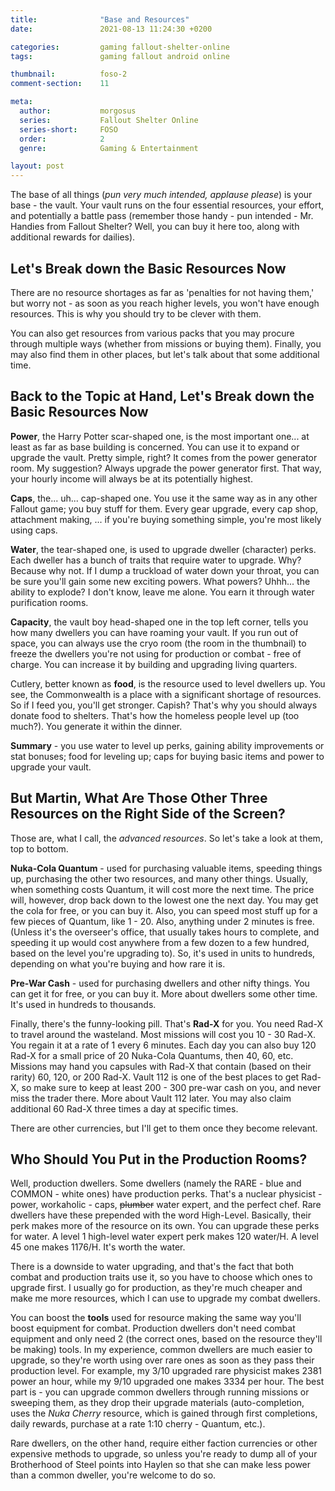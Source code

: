 ```yaml
---
title:              "Base and Resources"
date:               2021-08-13 11:24:30 +0200

categories:         gaming fallout-shelter-online
tags:               gaming fallout android online

thumbnail:          foso-2
comment-section:    11

meta:
  author:           morgosus
  series:           Fallout Shelter Online
  series-short:     FOSO
  order:            2
  genre:            Gaming & Entertainment

layout: post
---
```

The base of all things (*pun very much intended, applause please*) is your base - the vault. Your vault runs on the
four essential resources, your effort, and potentially a battle pass (remember those handy - pun intended - Mr. Handies from
Fallout Shelter? Well, you can buy it here too, along with additional rewards for dailies).

## Let's Break down the Basic Resources Now
There are no resource shortages as far as 'penalties for not having them,'
but worry not - as soon as you reach higher levels, you won't have enough resources. This is why you should try to be clever with them.

You can also get resources from various packs that you may procure through multiple ways (whether from missions or buying them). Finally, you may also find them in other places, but let's talk about that some additional time.

## Back to the Topic at Hand, Let's Break down the Basic Resources Now
**Power**, the Harry Potter scar-shaped one, is the most important one... at least as far as base building is concerned.
You can use it to expand or upgrade the vault. Pretty simple, right? It comes from the power generator room. My suggestion? Always upgrade the power generator first. That way, your hourly income will always be at its potentially
highest.

**Caps**, the... uh... cap-shaped one. You use it the same way as in any other Fallout game; you buy stuff for them. Every
gear upgrade, every cap shop, attachment making, ... if you're buying something simple, you're most likely using caps.

**Water**, the tear-shaped one, is used to upgrade dweller (character) perks. Each dweller has a bunch of traits that require water to
upgrade. Why? Because why not. If I dump a truckload of water down your throat, you can be sure you'll gain some new
exciting powers. What powers? Uhhh... the ability to explode? I don't know, leave me alone. You earn it through water purification rooms.

**Capacity**, the vault boy head-shaped one in the top left corner, tells you how many dwellers you can have roaming your vault. If you run out of space, you can always use the cryo room (the room in the thumbnail) to freeze the dwellers you're not using for production or combat - free of charge. You can increase it by building and upgrading living
quarters.

Cutlery, better known as **food**, is the resource used to level dwellers up. You see, the Commonwealth is a place with a significant shortage of resources. So if I feed you, you'll get stronger. Capish? That's why you should always donate food to shelters. That's how the homeless people level up (too much?). You generate it within the dinner.

**Summary** - you use water to level up perks, gaining ability improvements or stat bonuses; food for leveling up; caps
for buying basic items and power to upgrade your vault.

## But Martin, What Are Those Other Three Resources on the Right Side of the Screen?
Those are, what I call, the *advanced resources*. So let's take a look at them, top to bottom.

**Nuka-Cola Quantum** - used for purchasing valuable items, speeding things up, purchasing the other two resources,
and many other things. Usually, when something costs Quantum, it will cost more the next time. The price will, however, drop back down to the lowest one the next day. You may get the cola for free, or you can buy it. Also, you can speed most stuff up for a few pieces of Quantum, like 1 - 20. Also, anything under 2 minutes is free. (Unless it's the overseer's office,
that usually takes hours to complete, and speeding it up would cost anywhere from a few dozen to a few hundred, based on the level you're upgrading to). So, it's used in units to hundreds, depending on what you're buying and how rare it is.

**Pre-War Cash** - used for purchasing dwellers and other nifty things. You can get it for free, or you can buy it. More about dwellers some other time. It's used in hundreds to thousands.

Finally, there's the funny-looking pill. That's **Rad-X** for you. You need Rad-X to travel around the wasteland. Most missions will cost you 10 - 30 Rad-X. You regain it at a rate of 1 every 6 minutes. Each day you can also buy 120 Rad-X for a small price of 20 Nuka-Cola Quantums, then 40, 60, etc. Missions may hand you capsules with Rad-X that contain
(based on their rarity) 60, 120, or 200 Rad-X. Vault 112 is one of the best places to get Rad-X, so make sure to keep at least 200 - 300 pre-war cash on you, and never miss the trader there. More about Vault 112 later. You may also claim additional 60 Rad-X three times a day at specific times.

There are other currencies, but I'll get to them once they become relevant.

## Who Should You Put in the Production Rooms?

Well, production dwellers. Some dwellers (namely the RARE - blue and COMMON - white ones) have production perks. That's a nuclear physicist - power, workaholic - caps, ~~plumber~~ water expert, and the perfect chef. Rare dwellers have these prepended with the word High-Level. Basically, their perk makes more of the resource on its own. You can upgrade these perks for water. A level 1 high-level water expert perk makes 120 water/H. A level 45 one makes 1176/H. It's worth the water.

There is a downside to water upgrading, and that's the fact that both combat and production traits use it, so you have to choose which ones to upgrade first. I usually go for production, as they're much cheaper and make me more resources,
which I can use to upgrade my combat dwellers.

You can boost the **tools** used for resource making the same way you'll boost equipment for combat. Production dwellers don't need combat equipment and only need 2 (the correct ones, based on the resource they'll be making) tools. In my experience, common dwellers are much easier to upgrade, so they're worth using over rare ones as soon as they pass their production level. For example, my 3/10 upgraded rare physicist makes 2381 power an hour, while my 9/10 upgraded one makes 3334 per hour. The best part is - you can upgrade common dwellers through running missions or sweeping them, as they drop their upgrade materials (auto-completion, uses the *Nuka Cherry* resource, which is gained through first completions, daily
rewards, purchase at a rate 1:10 cherry - Quantum, etc.).

Rare dwellers, on the other hand, require either faction currencies or other expensive methods to upgrade, so unless
you're ready to dump all of your Brotherhood of Steel points into Haylen so that she can make less power than a common
dweller, you're welcome to do so.
